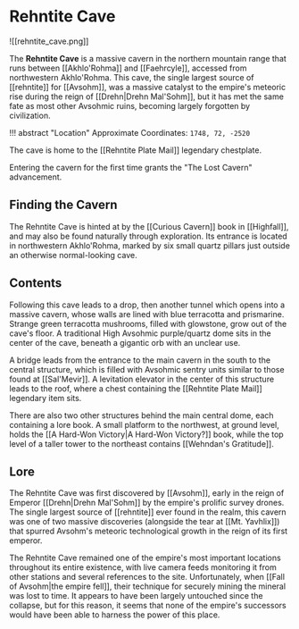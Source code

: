 # Rehntite Cave

![[rehntite_cave.png]]

The **Rehntite Cave** is a massive cavern in the northern mountain range that runs between [[Akhlo'Rohma]] and [[Faehrcyle]], accessed from northwestern Akhlo'Rohma. This cave, the single largest source of [[rehntite]] for [[Avsohm]], was a massive catalyst to the empire's meteoric rise during the reign of [[Drehn|Drehn Mal'Sohm]], but it has met the same fate as most other Avsohmic ruins, becoming largely forgotten by civilization.

!!! abstract "Location"
    Approximate Coordinates: `1748, 72, -2520`

The cave is home to the [[Rehntite Plate Mail]] legendary chestplate.

Entering the cavern for the first time grants the "The Lost Cavern" advancement.

## Finding the Cavern

The Rehntite Cave is hinted at by the [[Curious Cavern]] book in [[Highfall]], and may also be found naturally through exploration. Its entrance is located in northwestern Akhlo'Rohma, marked by six small quartz pillars just outside an otherwise normal-looking cave.

## Contents

Following this cave leads to a drop, then another tunnel which opens into a massive cavern, whose walls are lined with blue terracotta and prismarine. Strange green terracotta mushrooms, filled with glowstone, grow out of the cave's floor. A traditional High Avsohmic purple/quartz dome sits in the center of the cave, beneath a gigantic orb with an unclear use. 

A bridge leads from the entrance to the main cavern in the south to the central structure, which is filled with Avsohmic sentry units similar to those found at [[Sal'Mevir]]. A levitation elevator in the center of this structure leads to the roof, where a chest containing the [[Rehntite Plate Mail]] legendary item sits.

There are also two other structures behind the main central dome, each containing a lore book. A small platform to the northwest, at ground level, holds the [[A Hard-Won Victory|A Hard-Won Victory?]] book, while the top level of a taller tower to the northeast contains [[Wehndan's Gratitude]].

## Lore

The Rehntite Cave was first discovered by [[Avsohm]], early in the reign of Emperor [[Drehn|Drehn Mal'Sohm]] by the empire's prolific survey drones. The single largest source of [[rehntite]] ever found in the realm, this cavern was one of two massive discoveries (alongside the tear at [[Mt. Yavhlix]]) that spurred Avsohm's meteoric technological growth in the reign of its first emperor.

The Rehntite Cave remained one of the empire's most important locations throughout its entire existence, with live camera feeds monitoring it from other stations and several references to the site. Unfortunately, when [[Fall of Avsohm|the empire fell]], their technique for securely mining the mineral was lost to time. It appears to have been largely untouched since the collapse, but for this reason, it seems that none of the empire's successors would have been able to harness the power of this place.

